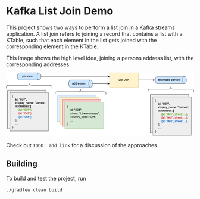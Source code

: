 # Kafka List Join Demo

This project shows two ways to perform a list join in a Kafka streams application. A list join refers to joining a
record that contains a list with a KTable, such that each element in the list gets joined with the corresponding element
in the KTable.

This image shows the high level idea, joining a persons address list, with the corresponding addresses:

![List join overview](ListJoin.png)

Check out `TODO: add link` for a discussion of the approaches.

## Building

To build and test the project, run
```shell
./gradlew clean build
```
